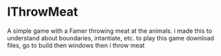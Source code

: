 # IThrowMeat
A simple game with a Famer throwing meat at the animals. i made this to understand about boundaries, intantiate, etc. to play this game download files, go to build then windows then i throw meat
